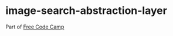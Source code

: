 # image-search-abstraction-layer
Part of [Free Code Camp](https://www.freecodecamp.com/challenges/get-set-for-our-api-development-projects)
